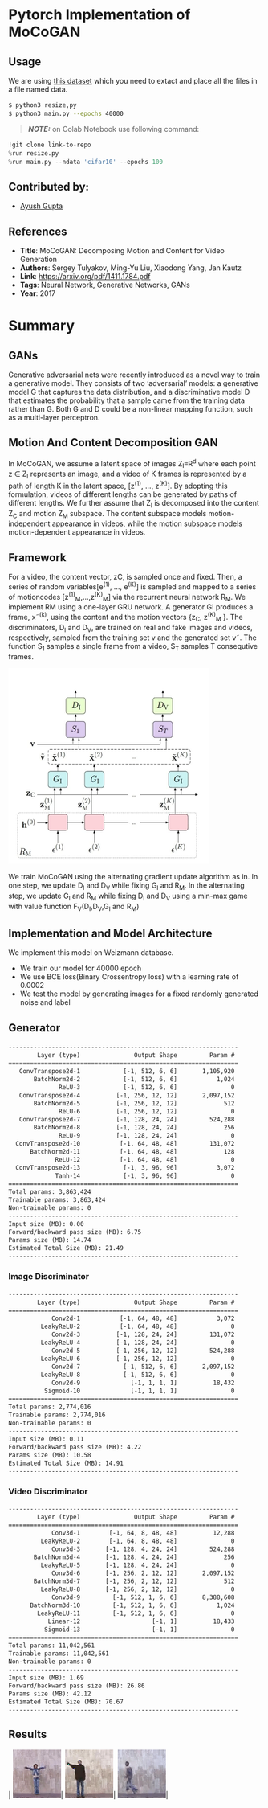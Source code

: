 # Pytorch Implementation of MoCoGAN 
## Usage

We are using [this dataset](http://www.wisdom.weizmann.ac.il/%7Evision/SpaceTimeActions.html) which you need to extact and place all the files in a file named data. 

```bash
$ python3 resize,py
$ python3 main.py --epochs 40000
```
> **_NOTE:_** on Colab Notebook use following command:
```python
!git clone link-to-repo
%run resize.py
%run main.py --ndata 'cifar10' --epochs 100 
```

## Contributed by:
* [Ayush Gupta](https://github.com/ayush12gupta)

## References

* **Title**: MoCoGAN: Decomposing Motion and Content for Video Generation
* **Authors**: Sergey Tulyakov, Ming-Yu Liu, Xiaodong Yang, Jan Kautz
* **Link**: https://arxiv.org/pdf/1411.1784.pdf
* **Tags**: Neural Network, Generative Networks, GANs
* **Year**: 2017

# Summary 


## GANs

Generative adversarial nets were recently introduced as a novel way to train a generative model.
They consists of two ‘adversarial’ models: a generative model G that captures the data distribution, and a discriminative model D that estimates the probability that a sample came from the training
data rather than G. Both G and D could be a non-linear mapping function, such as a multi-layer perceptron.

## Motion And Content Decomposition GAN

In MoCoGAN, we assume a latent space of images Z<sub>I</sub>≡R<sup>d</sup> where each point z ∈ Z<sub>I</sub> represents an image, and a
video of K frames is represented by a path of length K in the latent space, [z<sup>(1)</sup>, ..., z<sup>(K)</sup>].  By adopting this formulation, videos of different lengths can be generated by paths of
different lengths. We further assume that Z<sub>I</sub> is decomposed into the content Z<sub>C</sub> and motion Z<sub>M</sub> subspace.
The content subspace models motion-independent appearance in videos, while the motion subspace models motion-dependent appearance in videos.

## Framework

For a video, the content vector, zC, is sampled once and fixed. Then, a series of random variables[e<sup>(1)</sup>, ..., e<sup>(K)</sup>] is sampled and mapped to a series of motioncodes [z<sup>(1)</sup><sub>M</sub>,...,z<sup>(K)</sup><sub>M</sub>] via the recurrent neural network R<sub>M</sub>. We implement RM using a
one-layer GRU network. A generator GI produces a frame, x˜<sup>(k)</sup>, using the content and the motion vectors {z<sub>C</sub>, z<sup>(K)</sup><sub>M</sub> }. The discriminators, D<sub>I</sub> and D<sub>V</sub>, are trained on real and fake images and videos,
respectively, sampled from the training set v and the generated set v˜. The function S<sub>1</sub> samples a single frame from a
video, S<sub>T</sub> samples T consequtive frames. 

<img src="https://github.com/ayush12gupta/model_zoo/blob/master/MoCoGAN/101574503_3226320640922153_3481496598897229824_n.jpg" height="390" width="400">

We train MoCoGAN using the alternating gradient update algorithm as in. In one step, we update D<sub>I</sub> and D<sub>V</sub> while fixing G<sub>I</sub> and R<sub>M</sub>. In the alternating step, we update G<sub>I</sub> and R<sub>M</sub> while fixing D<sub>I</sub> and D<sub>V</sub> using a min-max game with value function F<sub>V</sub>(D<sub>I</sub>,D<sub>V</sub>,G<sub>I</sub> and R<sub>M</sub>)



## Implementation and Model Architecture

We implement this model on Weizmann database. 

- We train our model for 40000 epoch 
- We use BCE loss(Binary Crossentropy loss) with a learning rate of 0.0002
- We test the model by generating images for a fixed randomly generated noise and label

## Generator
```
----------------------------------------------------------------
        Layer (type)               Output Shape         Param #
================================================================
   ConvTranspose2d-1            [-1, 512, 6, 6]       1,105,920
       BatchNorm2d-2            [-1, 512, 6, 6]           1,024
              ReLU-3            [-1, 512, 6, 6]               0
   ConvTranspose2d-4          [-1, 256, 12, 12]       2,097,152
       BatchNorm2d-5          [-1, 256, 12, 12]             512
              ReLU-6          [-1, 256, 12, 12]               0
   ConvTranspose2d-7          [-1, 128, 24, 24]         524,288
       BatchNorm2d-8          [-1, 128, 24, 24]             256
              ReLU-9          [-1, 128, 24, 24]               0
  ConvTranspose2d-10           [-1, 64, 48, 48]         131,072
      BatchNorm2d-11           [-1, 64, 48, 48]             128
             ReLU-12           [-1, 64, 48, 48]               0
  ConvTranspose2d-13            [-1, 3, 96, 96]           3,072
             Tanh-14            [-1, 3, 96, 96]               0
================================================================
Total params: 3,863,424
Trainable params: 3,863,424
Non-trainable params: 0
----------------------------------------------------------------
Input size (MB): 0.00
Forward/backward pass size (MB): 6.75
Params size (MB): 14.74
Estimated Total Size (MB): 21.49
----------------------------------------------------------------
```

### Image Discriminator
```
----------------------------------------------------------------
        Layer (type)               Output Shape         Param #
================================================================
            Conv2d-1           [-1, 64, 48, 48]           3,072
         LeakyReLU-2           [-1, 64, 48, 48]               0
            Conv2d-3          [-1, 128, 24, 24]         131,072
         LeakyReLU-4          [-1, 128, 24, 24]               0
            Conv2d-5          [-1, 256, 12, 12]         524,288
         LeakyReLU-6          [-1, 256, 12, 12]               0
            Conv2d-7            [-1, 512, 6, 6]       2,097,152
         LeakyReLU-8            [-1, 512, 6, 6]               0
            Conv2d-9              [-1, 1, 1, 1]          18,432
          Sigmoid-10              [-1, 1, 1, 1]               0
================================================================
Total params: 2,774,016
Trainable params: 2,774,016
Non-trainable params: 0
----------------------------------------------------------------
Input size (MB): 0.11
Forward/backward pass size (MB): 4.22
Params size (MB): 10.58
Estimated Total Size (MB): 14.91
----------------------------------------------------------------
```

### Video Discriminator
```
----------------------------------------------------------------
        Layer (type)               Output Shape         Param #
================================================================
            Conv3d-1        [-1, 64, 8, 48, 48]          12,288
         LeakyReLU-2        [-1, 64, 8, 48, 48]               0
            Conv3d-3       [-1, 128, 4, 24, 24]         524,288
       BatchNorm3d-4       [-1, 128, 4, 24, 24]             256
         LeakyReLU-5       [-1, 128, 4, 24, 24]               0
            Conv3d-6       [-1, 256, 2, 12, 12]       2,097,152
       BatchNorm3d-7       [-1, 256, 2, 12, 12]             512
         LeakyReLU-8       [-1, 256, 2, 12, 12]               0
            Conv3d-9         [-1, 512, 1, 6, 6]       8,388,608
      BatchNorm3d-10         [-1, 512, 1, 6, 6]           1,024
        LeakyReLU-11         [-1, 512, 1, 6, 6]               0
           Linear-12                    [-1, 1]          18,433
          Sigmoid-13                    [-1, 1]               0
================================================================
Total params: 11,042,561
Trainable params: 11,042,561
Non-trainable params: 0
----------------------------------------------------------------
Input size (MB): 1.69
Forward/backward pass size (MB): 26.86
Params size (MB): 42.12
Estimated Total Size (MB): 70.67
----------------------------------------------------------------
```

## Results

| ![gif](https://github.com/ayush12gupta/model_zoo/blob/master/MoCoGAN/ezgif.com-video-to-gif.gif)| ![gif](https://github.com/ayush12gupta/model_zoo/blob/master/MoCoGAN/ezgif.com-video-to-gif%20(2).gif)| ![gif](https://github.com/ayush12gupta/model_zoo/blob/master/MoCoGAN/ezgif.com-video-to-gif%20(1).gif)| 
